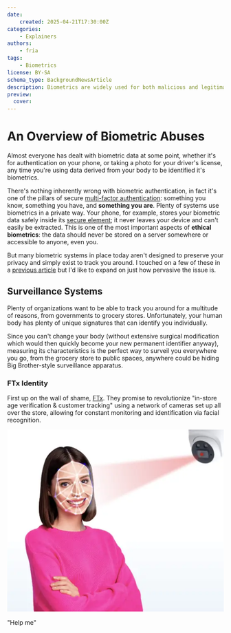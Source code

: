 ```yaml
---
date:
    created: 2025-04-21T17:30:00Z
categories:
    - Explainers
authors:
    - fria
tags:
    - Biometrics
license: BY-SA
schema_type: BackgroundNewsArticle
description: Biometrics are widely used for both malicious and legitimate reasons. How widespread is the abuse of biometric data, and is there anything you can do about it?
preview:
  cover:
---
```


# An Overview of Biometric Abuses

Almost everyone has dealt with biometric data at some point, whether it's for authentication on your phone, or taking a photo for your driver's license, any time you're using data derived from your body to be identified it's biometrics.

There's nothing inherently wrong with biometric authentication, in fact it's one of the pillars of secure [multi-factor authentication](https://csrc.nist.gov/glossary/term/Multi_Factor_Authentication): something you know, something you have, and **something you are**. Plenty of systems use biometrics in a private way. Your phone, for example, stores your biometric data safely inside its [secure element](https://support.apple.com/guide/security/biometric-security-sec067eb0c9e/1/web/1); it never leaves your device and can't easily be extracted. This is one of the most important aspects of **ethical biometrics**: the data should never be stored on a server somewhere or accessible to anyone, even you.<!-- more -->

But many biometric systems in place today aren't designed to preserve your privacy and simply exist to track you around. I touched on a few of these in a [previous article](https://www.privacyguides.org/articles/2025/02/13/biometrics-explained/) but I'd like to expand on just how pervasive the issue is.

## Surveillance Systems

Plenty of organizations want to be able to track you around for a multitude of reasons, from governments to grocery stores. Unfortunately, your human body has plenty of unique signatures that can identify you individually.

Since you can't change your body (without extensive surgical modification which would then quickly become your new permanent identifier anyway), measuring its characteristics is the perfect way to surveil you everywhere you go, from the grocery store to public spaces, anywhere could be hiding Big Brother-style surveillance apparatus.

### FTx Identity

First up on the wall of shame, [FTx](https://ftxidentity.com/industry/in-store-age-verification/). They promise to revolutionize "in-store age verification & customer tracking" using a network of cameras set up all over the store, allowing for constant monitoring and identification via facial recognition.

![Smiling woman with her arms crossed having her face scanned by a camera shooting a red laser grid at her face](../assets/images/biometric-abuses/facescan.webp)

<figcaption>"Help me"</figcaption>

